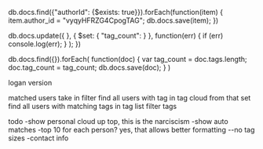 db.docs.find({"authorId": {$exists: true}}).forEach(function(item)
{
    item.author_id = "vyqyHFRZG4CpogTAG";
    db.docs.save(item);
})


db.docs.update({
      }, {
        $set: {
          "tag_count": 
        }
      },
      function(err) {
        if (err) console.log(err);
      }
    );
  })


db.docs.find({}).forEach(
  function(doc) {
    var tag_count = doc.tags.length;
    doc.tag_count = tag_count;
    db.docs.save(doc);
  }
)


<!--autocomplete add tag to doc-->
<!--bookmarks-->
<!--cancel edit option-->
<!--shareable address-->
<!--me button-->

logan version
<!--generate cloud after update-->
matched users
take in filter
find all users with tag in tag cloud
from that set find all users with matching tags in tag list
filter tags 

todo
-show personal cloud up top, this is the narciscism
-show auto matches
-top 10 for each person? yes, that allows better formatting
--no tag sizes
-contact info